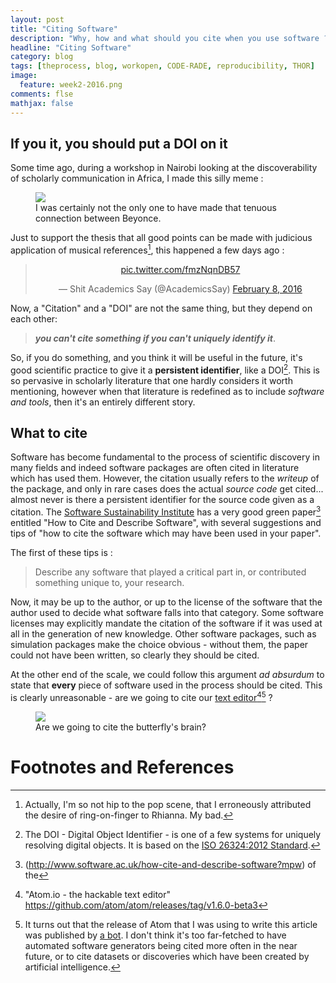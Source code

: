```yaml
---
layout: post
title: "Citing Software"
description: "Why, how and what should you cite when you use software ?"
headline: "Citing Software"
category: blog
tags: [theprocess, blog, workopen, CODE-RADE, reproducibility, THOR]
image:
  feature: week2-2016.png
comments: flse
mathjax: false
---
```


## If you <i class="far fa-heart"></i> it, you should put a DOI on it

Some time ago, during a workshop in Nairobi looking at the discoverability of
scholarly communication in Africa, I made this silly meme :

<figure>
<img src="{{ site_url }}/images/put-a-doi-on-it.png">
<figcaption>
I was certainly not the only one to have made that tenuous connection between Beyonce.
</figcaption>
</figure>

Just to support the thesis that all good points can be made with judicious
application of musical references[^rhianna], this happened a few days ago :

<blockquote class="twitter-tweet" align="center" data-lang="en"><p lang="und" dir="ltr"><a href="https://t.co/fmzNqnDB57">pic.twitter.com/fmzNqnDB57</a></p>&mdash; Shit Academics Say (@AcademicsSay) <a href="https://twitter.com/AcademicsSay/status/696667688362340352">February 8, 2016</a></blockquote>
<script async src="//platform.twitter.com/widgets.js" charset="utf-8"></script>

Now, a "Citation" and a "DOI" are not the same thing, but they depend on each
other:

> **_you can't cite something if you can't uniquely identify it_**.

So, if you do something, and you think it will be useful in the future, it's
good scientific practice to give it a **persistent identifier**, like a
DOI[^doi]. This is so pervasive in scholarly literature that one hardly
considers it worth mentioning, however when that literature is redefined as to
include _software and tools_, then it's an entirely different story.

## What to cite

Software has become fundamental to the process of scientific discovery in many
fields and indeed software packages are often cited in literature which has used
them. However, the citation usually refers to the _writeup_ of the package, and
only in rare cases does the actual _source code_ get cited... almost never is
there a persistent identifier for the source code given as a citation. The
[Software Sustainability Institute](http://www.software.ac.uk) has a very good
green paper[^ssigreenpaper] entitled "How to Cite and Describe Software", with
several suggestions and tips of "how to cite the software which may have been
used in your paper".

The first of these tips is :

> Describe any software that played a critical part in, or contributed something
> unique to, your research.

Now, it may be up to the author, or up to the license of the software that the
author used to decide what software falls into that category. Some software
licenses may explicitly mandate the citation of the software if it was used at
all in the generation of new knowledge. Other software packages, such as
simulation packages make the choice obvious - without them, the paper could not
have been written, so clearly they should be cited.

At the other end of the scale, we could follow this argument _ad absurdum_ to
state that **every** piece of software used in the process should be cited. This
is clearly unreasonable - are we going to cite our
[text editor](http://atom.io)[^atom][^mhubot] ?

<figure>
<img src="http://imgs.xkcd.com/comics/real_programmers.png" href="https://xkcd.com/378/">
<figcaption>Are we going to cite the butterfly's brain?</figcaption>
</figure>

<!-- ## Citation and Acknowledgement

There is also a difference between _acknowledging_ a particular service and
_citing_ a piece of data or software; in the former case, the work has been
_supported_, by making available certain resources. In the former, the work is
citing prior art and telling the reader _"We used this exact thing to arrive at
our conclusions"_. A realistic usage of CODE-RADE would see

## Software and its expression

There is undoubtedly a middle ground where not only the version of the software
that was used, but the _explicit expression_ - _i.e._ the particular
configuration and compilation parameters, the particular execution on the
particular target site - of the software was responsible for the result which
was obtained. It is not too far fetched to expect that in most
cases[^montecarlo] that in order to reproduce the result, you will need access
to _both_ the source code _and_ the _expression_ of the source code. This
implies knowing how it was compiled, with which arguments it was executed and in
some cases even _where_ it was executed. There are several other factors which
may contribute to replicating a result (availability of input data, for example),
and reproducibility.

# Why

## Impact

## Replicability and Reproducibility

Chris Drummond, amongst others, has made the point that _"Replicability is not
Reproducibility: Nor is it Good Science"_[^replicationisnotreproduction]

# How

# What -->

# Footnotes and References

[^rhianna]: Actually, I'm so not hip to the pop scene, that I erroneously attributed the desire of ring-on-finger to Rhianna. My bad.

[^doi]: The DOI - Digital Object Identifier - is one of a few systems for uniquely resolving digital objects. It is based on the [ISO 26324:2012 Standard](http://www.iso.org/iso/catalogue_detail?csnumber=43506).

[^ssigreenpaper]: (http://www.software.ac.uk/how-cite-and-describe-software?mpw) of the

[^atom]: "Atom.io - the hackable text editor" https://github.com/atom/atom/releases/tag/v1.6.0-beta3

[^mhubot]: It turns out that the release of Atom that I was using to write this article was published by [a bot](https://github.com/mhubot). I don't think it's too far-fetched to have automated software generators being cited more often in the near future, or to cite datasets or discoveries which have been created by artificial intelligence.

[^montecarlo]: This perhaps the case for most, but not all applications. In particular, in the case of Monte Carlo simulations, this reproducibility would only be valid statistically. One may imagine also stochastic, or chaotic systems which by their very nature yield different answers every time they are investigated.

[^replicationisnotreproduction]:  Drummond, Chris. "Replicability is not Reproducibility: Nor is it Good Science." Proc. of the Evaluation Methods for Machine Learning Workshop at the 26th ICML , Montreal, Canada (2009)